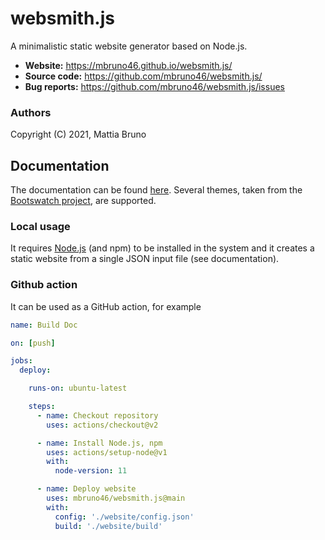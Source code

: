 # websmith.js

A minimalistic static website generator based on Node.js.

- **Website:** https://mbruno46.github.io/websmith.js/
- **Source code:** https://github.com/mbruno46/websmith.js/
- **Bug reports:** https://github.com/mbruno46/websmith.js/issues

### Authors

Copyright (C) 2021, Mattia Bruno

## Documentation

The documentation can be found [here](https://mbruno46.github.io/websmith.js/). 
Several themes, taken from the [Bootswatch project](https://bootswatch.com), are supported. 

### Local usage

It requires [Node.js](https://nodejs.org/en/) (and npm) to be installed in the system 
and it creates a static website from a single JSON input file (see documentation).

### Github action

It can be used as a GitHub action, for example

```yml
name: Build Doc

on: [push]

jobs:
  deploy:

    runs-on: ubuntu-latest

    steps:
      - name: Checkout repository
        uses: actions/checkout@v2

      - name: Install Node.js, npm
        uses: actions/setup-node@v1
        with:
          node-version: 11

      - name: Deploy website
        uses: mbruno46/websmith.js@main
        with:
          config: './website/config.json'
          build: './website/build'
```
